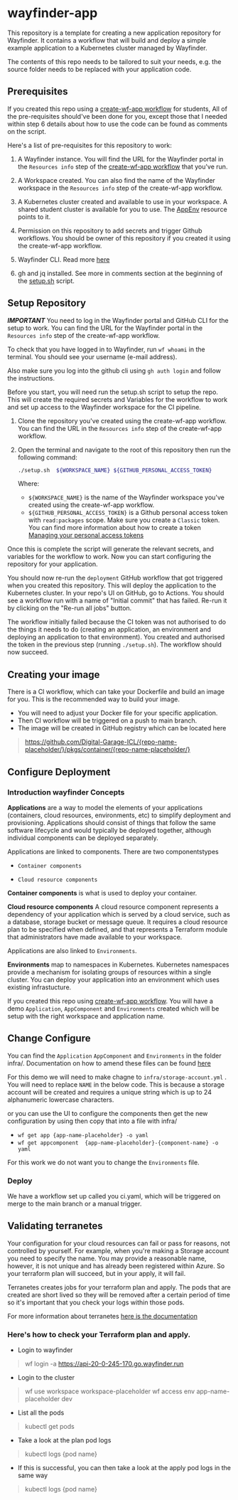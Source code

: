 
# wayfinder-app

This repository is a template for creating a new application repository for Wayfinder. It contains a workflow that will build and deploy a simple example application to a Kubernetes cluster managed by Wayfinder.

The contents of this repo needs to be tailored to suit your needs, e.g. the source folder needs to be replaced with your application code.

## Prerequisites

If you created this repo using a [create-wf-app workflow](https://github.com/Digital-Garage-ICL/create-wf-app/actions) for students, All of the pre-requisites should've been done for you, except those that I needed within step 6 details about how to use the code can be found as comments on the script.

Here's a list of pre-requisites for this repository to work:

1. A Wayfinder instance. You will find the URL for the Wayfinder portal in the `Resources info` step of the [create-wf-app workflow](https://github.com/Digital-Garage-ICL/create-wf-app/actions) that you've run.

2. A Workspace created. You can also find the name of the Wayfinder workspace in the `Resources info` step of the create-wf-app workflow.

3. A Kubernetes cluster created and available to use in your workspace. A shared student cluster is available for you to use. The [AppEnv](./infra/appenv.yaml) resource points to it.

4. Permission on this repository to add secrets and trigger Github workflows. You should be owner of this repository if you created it using the create-wf-app workflow.

5. Wayfinder CLI. Read more [here](https://docs.appvia.io/wayfinder/getting-started/cli)

6. gh and jq installed. See more in comments section at the beginning of the [setup.sh](./setup.sh) script.

## Setup Repository

***IMPORTANT*** You need to log in the Wayfinder portal and GitHub CLI for the setup to work. You can find the URL for the Wayfinder portal in the `Resources info` step of the create-wf-app workflow.

To check that you have logged in to Wayfinder, run `wf whoami` in the terminal. You should see your username (e-mail address).

Also make sure you log into the github cli using `gh auth login` and follow the instructions.
  
Before you start, you will need run the setup.sh script to setup the repo. This will create the required secrets and Variables for the workflow to work and set up access to the Wayfinder workspace for the CI pipeline.

 1. Clone the repository you've created using the create-wf-app workflow. You can find the URL in the `Resources info` step of the create-wf-app workflow.

 2. Open the terminal and navigate to the root of this repository then
    run the following command:

	```bash
	./setup.sh  ${WORKSPACE_NAME} ${GITHUB_PERSONAL_ACCESS_TOKEN}
	```
	
	Where:
	- `${WORKSPACE_NAME}` is the name of the Wayfinder workspace you've created using the create-wf-app workflow.
	- `${GITHUB_PERSONAL_ACCESS_TOKEN}` is a Github personal access token with `read:packages` scope. Make sure you create a `Classic` token. You can find more information about how to create a token [Managing your personal access tokens](https://docs.github.com/en/authentication/keeping-your-account-and-data-secure/managing-your-personal-access-tokens#creating-a-personal-access-token-classic)

Once this is complete the script will generate the relevant secrets, and variables for the workflow to work. Now you can start configuring the repository for your application.

You should now re-run the `deployment` GitHub workflow that got triggered when you created this repository. This will deploy the application to the Kubernetes cluster. In your repo's UI on GitHub, go to Actions. You should see a workflow run with a name of "Initial commit" that has failed. Re-run it by clicking on the "Re-run all jobs" button.

The workflow initially failed because the CI token was not authorised to do the things it needs to do (creating an application, an environment and deploying an application to that environment). You created and authorised the token in the previous step (running `./setup.sh`). The workflow should now succeed.


## Creating your image
  
There is a CI workflow, which can take your Dockerfile and build an image for you. This is the recommended way to build your image.

 - You will need to adjust your Docker file for your specific application.  
 - Then CI workflow will be triggered on a push to main branch.
 -  The image will be created in GitHub registry which can be located here

>   https://github.com/Digital-Garage-ICL/{repo-name-placeholder/}/pkgs/container/{repo-name-placeholder/}


## Configure Deployment

### Introduction wayfinder Concepts

**Applications** are a way to model the elements of your applications (containers, cloud resources, environments, etc) to simplify deployment and provisioning. Applications should consist of things that follow the same software lifecycle and would typically be deployed together, although individual components can be deployed separately.

Applications are linked to components​. There are two components​ types

- `Container components`

- `Cloud resource components`


**Container components​**  is what is used to deploy your container.

**Cloud resource components** A cloud resource component represents a dependency of your application which is served by a cloud service, such as a database, storage bucket or message queue. It requires a cloud resource plan to be specified when defined, and that represents a Terraform module that administrators have made available to your workspace.

Applications are also linked to `Environments`.

  
**Environments** map to namespaces in Kubernetes. Kubernetes namespaces provide a mechanism for isolating groups of resources within a single cluster. You can deploy your application into an environment which uses existing infrastucture.

  
If you created this repo using [create-wf-app workflow](https://github.com/Digital-Garage-ICL/create-wf-app/actions). You will have a demo `Application`, `AppComponent` and `Environments` created which will be setup with the right workspace and application name.

## Change Configure

You can find the `Application` `AppComponent` and `Environments` in the folder infra/.
Documentation on how to amend these files can be found [here](https://docs.appvia.io/wayfinder/crd#app.appvia.io%2fv2beta1) 

For this demo we will need to make chagne to `infra/storage-account.yml` . You will need to replace `NAME` in the below code. This is because a storage account will be created and requires a unique string which is up to 24 alphanumeric lowercase characters.




or you can use the UI to configure the components then get the new configuration by using then copy that into a file with infra/

- `wf get app {app-name-placeholder} -o yaml` 
 - `wf get appcomponent  {app-name-placeholder}-{component-name} -o yaml`

For this work we do not want you to change the `Environments` file.

### Deploy

We have a workflow set up called you ci.yaml, which will be triggered on merge to the main branch or a manual trigger.


## Validating terranetes

Your configuration for your cloud resources can fail or pass for reasons, not controlled by yourself. For example, when you're making a Storage account you need to specify the name. You may provide a reasonable name, however, it is not unique and has already been registered within Azure. So your terraform plan will succeed, but in your apply, it will fail.

Terranetes creates jobs for your terraform plan and apply. The pods that are created are short lived so they will be removed after a certain period of time so it's important that you check your logs within those pods.

For more information about terranetes [here is the documentation](https://terranetes.appvia.io/terranetes-controller/category/developer-docs/)

### Here's how to check your Terraform plan and apply.

- Login to wayfinder
> wf login -a https://api-20-0-245-170.go.wayfinder.run
- Login to the cluster
> wf use workspace workspace-placeholder
wf access env app-name-placeholder dev
- List all the pods
> kubectl get pods
- Take a look at the plan pod logs
> kubectl logs {pod name}
- If this is successful, you can then take a look at the apply pod logs in the same way
> kubectl logs {pod name}